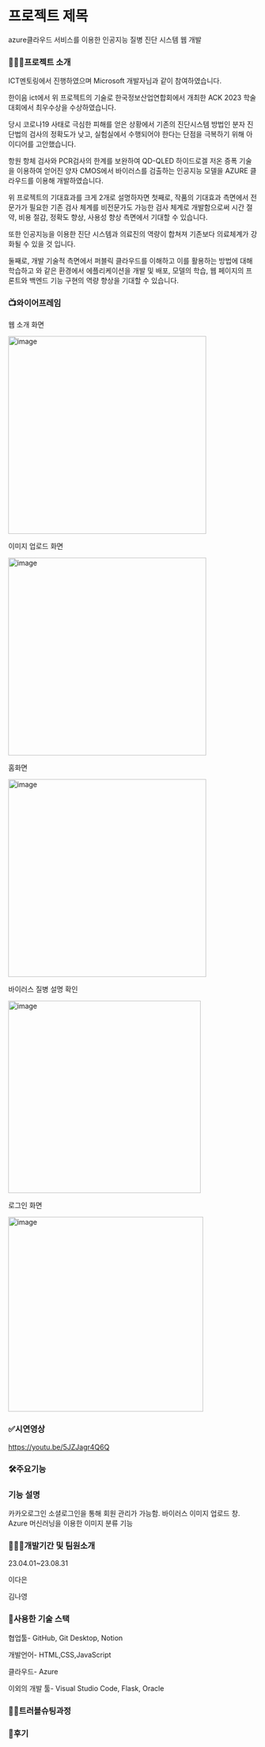 <H1>프로젝트 제목</H1>
azure클라우드 서비스를 이용한 인공지능 질병 진단 시스템 웹 개발


<H3>🤷🏻‍♀️프로젝트 소개</H3>

ICT멘토링에서 진행하였으며 Microsoft 개발자님과 같이 참여하였습니다.


한이음 ict에서 위 프로젝트의 기술로 한국정보산업연합회에서 개최한 ACK 2023 학술대회에서 최우수상을 수상하였습니다. 


당시 코로나19 사태로 극심한 피해를 얻은 상황에서 기존의 진단시스템 방법인 분자 진단법의 검사의 정확도가 낮고, 실험실에서 수행되어야 한다는 단점을 극복하기 위해 아이디어를 고안했습니다.


항원 항체 검사와 PCR검사의 한계를 보완하여 QD-QLED 하이드로겔 저온 증폭 기술을 이용하여 얻어진 양자 CMOS에서 바이러스를 검출하는 인공지능 모델을 AZURE 클라우드를 이용해 개발하였습니다.


위 프로젝트의 기대효과를 크게 2개로 설명하자면 첫째로, 작품의 기대효과 측면에서 전문가가 필요한 기존 검사 체계를 비전문가도 가능한 검사 체계로 개발함으로써 시간 절약, 비용 절감, 정확도 향상, 사용성 향상 측면에서 기대할 수 있습니다.


또한 인공지능을 이용한 진단 시스템과 의료진의 역량이 합쳐져 기존보다 의료체계가 강화될 수 있을 것 입니다.


둘째로, 개발 기술적 측면에서 퍼블릭 클라우드를 이해하고 이를 활용하는 방법에 대해 학습하고 와 같은 환경에서 에플리케이션을 개발 및 배포, 모델의 학습, 웹 페이지의 프론트와 백엔드 기능 구현의 역량 향상을 기대할 수 있습니다.




<H3>📺와이어프레임</H3>


웹 소개 화면


<img width="400" alt="image" src="https://github.com/nnaX000/Azure_last/assets/112735794/d2c8fe94-9afe-4c26-b95a-ff3e2185b4c6">


이미지 업로드 화면


<img width="400" alt="image" src="https://github.com/nnaX000/Azure_last/assets/112735794/9f19aafe-dc8b-4e0e-a751-cfaea3fd3cec">


홈화면


<img width="400" alt="image" src="https://github.com/nnaX000/Azure_last/assets/112735794/dd80f034-9711-4291-b25e-20f7eb890302">


바이러스 질병 설명 확인


<img width="389" alt="image" src="https://github.com/nnaX000/Azure_last/assets/112735794/98673c67-dddb-42ac-92b8-cf179a5f6100">


로그인 화면


<img width="394" alt="image" src="https://github.com/nnaX000/Azure_last/assets/112735794/5335c720-4aab-4595-94fd-20cd1680916a">



<H3>✅시연영상</H3>

https://youtu.be/5JZJagr4Q6Q

<H3>🛠️주요기능</H3>

<H3>기능	설명</H3>
카카오로그인	소셜로그인을 통해 회원 관리가 가능함.
바이러스 이미지 업로드 창.
Azure 머신러닝을 이용한 이미지 분류 기능

<H3>👩🏻‍💻개발기간 및 팀원소개</H3>

23.04.01~23.08.31

이다은

김나영

<H3>🔨사용한 기술 스택</H3>

협업툴- GitHub, Git Desktop, Notion

개발언어- HTML,CSS,JavaScript

클라우드- Azure

이외의 개발 툴- Visual Studio Code, Flask, Oracle

<H3>✌🏻트러블슈팅과정</H3>

<H3>📝후기</H3>
